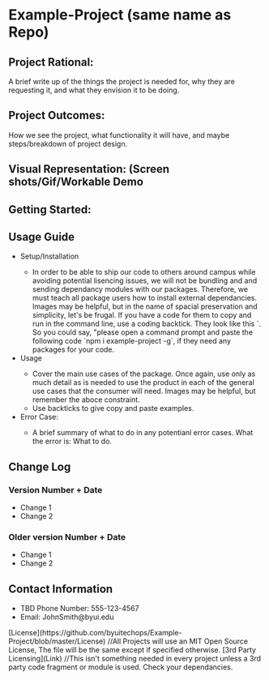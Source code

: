 <h1>Example-Project (same name as Repo)</h1>

## Project Rational:
A brief write up of the things the project is needed for, why they are requesting it, and what they envision it to be doing.

## Project Outcomes:
How we see the project, what functionality it will have, and maybe steps/breakdown of project design.

## Visual Representation: (Screen shots/Gif/Workable Demo

## Getting Started:
  <h2>Usage Guide</h2>
  <ul>
  <li>Setup/Installation</li>
          <ul>
          <li>In order to be able to ship our code to others around campus while avoiding potential lisencing issues, we will not be bundling and and sending dependancy modules with our packages. Therefore, we must teach all package users how to install external dependancies. Images may be helpful, but in the name of spacial preservation and simplicity, let's be frugal. If you have a code for them to copy and run in the command line, use a coding backtick. They look like this `. So you could say, "please open a command prompt and paste the following code `npm i example-project -g`, if they need any packages for your code.</li>
          </ul>
          <li>Usage</li>
        <ul><li>Cover the main use cases of the package. Once again, use only as much detail as is needed to use the product in each of the general use cases that the consumer will need. Images may be helpful, but remember the aboce constraint.</li>
        <li>Use backticks to give copy and paste examples.</li> 
        </ul>
        <li> Error Case:</li>
        <ul>
        <li>A brief summary of what to do in any potentianl error cases. What the error is: What to do.</li>
        </ul>
        </ul>
 <h2>Change Log</h2>
    <h3>Version Number + Date </h3>
    <ul>
      <li>Change 1</li>
      <li>Change 2</li>
    </ul>
    <h3>Older version Number + Date </h3>
    <ul>
      <li>Change 1</li>
      <li>Change 2</li>
    </ul>
<h2>Contact Information</h2>
<ul>
    <li>TBD Phone Number: 555-123-4567</li>
    <li>Email: JohnSmith@byui.edu</li>
</ul>
[License](https://github.com/byuitechops/Example-Project/blob/master/License) //All Projects will use an MIT Open Source License, The file will be the same except if specified otherwise. 
[3rd Party Licensing](Link) //This isn't something needed in every project unless a 3rd party code fragment or module is used. Check your dependancies.
